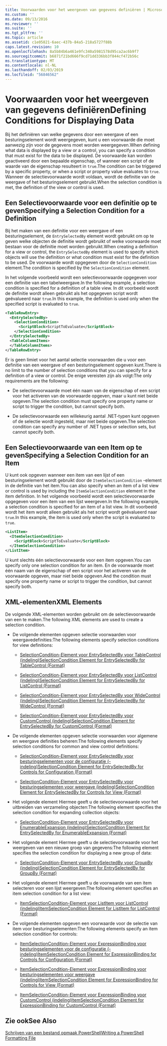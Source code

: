 ```yaml
---
title: Voorwaarden voor het weergeven van gegevens definiëren | Microsoft Docs
ms.custom: ''
ms.date: 09/13/2016
ms.reviewer: ''
ms.suite: ''
ms.tgt_pltfrm: ''
ms.topic: article
ms.assetid: c1e05821-6aec-437b-84a5-218a5727f88b
caps.latest.revision: 10
ms.openlocfilehash: 8a5b84b6a461e9fc340a5981578d95ca2ac6b9f7
ms.sourcegitcommit: b6871f21bd666f9cd71dd336bb3f844cf472b56c
ms.translationtype: MT
ms.contentlocale: nl-NL
ms.lasthandoff: 02/03/2019
ms.locfileid: "56846562"
---
```

# <a name="defining-conditions-for-displaying-data"></a><span data-ttu-id="320e3-102">Voorwaarden voor het weergeven van gegevens definiëren</span><span class="sxs-lookup"><span data-stu-id="320e3-102">Defining Conditions for Displaying Data</span></span>

<span data-ttu-id="320e3-103">Bij het definiëren van welke gegevens door een weergave of een besturingselement wordt weergegeven, kunt u een voorwaarde die moet aanwezig zijn voor de gegevens moet worden weergegeven.</span><span class="sxs-lookup"><span data-stu-id="320e3-103">When defining what data is displayed by a view or a control, you can specify a condition that must exist for the data to be displayed.</span></span> <span data-ttu-id="320e3-104">De voorwaarde kan worden geactiveerd door een bepaalde eigenschap, of wanneer een script of de waarde van de eigenschap resulteert in `true`.</span><span class="sxs-lookup"><span data-stu-id="320e3-104">The condition can be triggered by a specific property, or when a script or property value evaluates to `true`.</span></span> <span data-ttu-id="320e3-105">Wanneer de selectievoorwaarde wordt voldaan, wordt de definitie van de weergave of het besturingselement gebruikt.</span><span class="sxs-lookup"><span data-stu-id="320e3-105">When the selection condition is met, the definition of the view or control is used.</span></span>

## <a name="specifying-a-selection-condition-for-a-definition"></a><span data-ttu-id="320e3-106">Een Selectievoorwaarde voor een definitie op te geven</span><span class="sxs-lookup"><span data-stu-id="320e3-106">Specifying a Selection Condition for a Definition</span></span>

<span data-ttu-id="320e3-107">Bij het maken van een definitie voor een weergave of een besturingselement, de `EntrySelectedBy` element wordt gebruikt om op te geven welke objecten de definitie wordt gebruikt of welke voorwaarde moet bestaan voor de definitie moet worden gebruikt.</span><span class="sxs-lookup"><span data-stu-id="320e3-107">When creating a definition for a view or control, the `EntrySelectedBy` element is used to specify which objects will use the definition or what condition must exist for the definition to be used.</span></span> <span data-ttu-id="320e3-108">De voorwaarde wordt opgegeven door de `SelectionCondition` element.</span><span class="sxs-lookup"><span data-stu-id="320e3-108">The condition is specified by the `SelectionCondition` element.</span></span>

<span data-ttu-id="320e3-109">In het volgende voorbeeld wordt een selectievoorwaarde opgegeven voor een definitie van een tabelweergave.</span><span class="sxs-lookup"><span data-stu-id="320e3-109">In the following example, a selection condition is specified for a definition of a table view.</span></span> <span data-ttu-id="320e3-110">In dit voorbeeld wordt de definitie wordt alleen gebruikt als het opgegeven script wordt geëvalueerd naar `true`.</span><span class="sxs-lookup"><span data-stu-id="320e3-110">In this example, the definition is used only when the specified script is evaluated to `true`.</span></span>

```xml
<TableRowEntry>
  <EntrySelectedBy>
    <SelectionCondition>
      <ScriptBlock>ScriptToEvaluate</ScriptBlock>
    </SelectionCondition>
  </EntrySelectedBy>
  <TableColumnItems>
  </TableColumnItems>
</TableRowEntry>

```

<span data-ttu-id="320e3-111">Er is geen limiet voor het aantal selectie voorwaarden die u voor een definitie van een weergave of een besturingselement opgeven kunt.</span><span class="sxs-lookup"><span data-stu-id="320e3-111">There is no limit to the number of selection conditions that you can specify for a definition of a view or control.</span></span> <span data-ttu-id="320e3-112">De enige vereisten zijn als volgt:</span><span class="sxs-lookup"><span data-stu-id="320e3-112">The only requirements are the following:</span></span>

- <span data-ttu-id="320e3-113">De selectievoorwaarde moet één naam van de eigenschap of een script voor het activeren van de voorwaarde opgeven, maar u kunt niet beide opgeven.</span><span class="sxs-lookup"><span data-stu-id="320e3-113">The selection condition must specify one property name or script to trigger the condition, but cannot specify both.</span></span>

- <span data-ttu-id="320e3-114">De selectievoorwaarde een willekeurig aantal .NET-typen kunt opgeven of de selectie wordt ingesteld, maar niet beide opgeven.</span><span class="sxs-lookup"><span data-stu-id="320e3-114">The selection condition can specify any number of .NET types or selection sets, but cannot specify both.</span></span>

## <a name="specifying-a-selection-condition-for-an-item"></a><span data-ttu-id="320e3-115">Een Selectievoorwaarde van een Item op te geven</span><span class="sxs-lookup"><span data-stu-id="320e3-115">Specifying a Selection Condition for an Item</span></span>

<span data-ttu-id="320e3-116">U kunt ook opgeven wanneer een item van een lijst of een besturingselement wordt gebruikt door de `ItemSelectionCondition` -element in de definitie van het item.</span><span class="sxs-lookup"><span data-stu-id="320e3-116">You can also specify when an item of a list view or control is used by including the `ItemSelectionCondition` element in the item definition.</span></span> <span data-ttu-id="320e3-117">In het volgende voorbeeld wordt een selectievoorwaarde opgegeven voor een item van een lijst weergeven.</span><span class="sxs-lookup"><span data-stu-id="320e3-117">In the following example, a selection condition is specified for an item of a list view.</span></span> <span data-ttu-id="320e3-118">In dit voorbeeld wordt het item wordt alleen gebruikt als het script wordt geëvalueerd naar `true`.</span><span class="sxs-lookup"><span data-stu-id="320e3-118">In this example, the item is used only when the script is evaluated to `true`.</span></span>

```xml
<ListItem>
  <ItemSelectionCondition>
    <ScriptBlock>ScriptToEvaluate</ScriptBlock>
  </ItemSelectionCondition>
</ListItem>

```

<span data-ttu-id="320e3-119">U kunt slechts één selectievoorwaarde voor een item opgeven.</span><span class="sxs-lookup"><span data-stu-id="320e3-119">You can specify only one selection condition for an item.</span></span> <span data-ttu-id="320e3-120">En de voorwaarde moet één naam van de eigenschap of een script voor het activeren van de voorwaarde opgeven, maar niet beide opgeven.</span><span class="sxs-lookup"><span data-stu-id="320e3-120">And the condition must specify one property name or script to trigger the condition, but cannot specify both.</span></span>

## <a name="xml-elements"></a><span data-ttu-id="320e3-121">XML-elementen</span><span class="sxs-lookup"><span data-stu-id="320e3-121">XML Elements</span></span>

 <span data-ttu-id="320e3-122">De volgende XML-elementen worden gebruikt om de selectievoorwaarde van een te maken.</span><span class="sxs-lookup"><span data-stu-id="320e3-122">The following XML elements are used to create a selection condition.</span></span>

- <span data-ttu-id="320e3-123">De volgende elementen opgeven selectie voorwaarden voor weergavedefinities:</span><span class="sxs-lookup"><span data-stu-id="320e3-123">The following elements specify selection conditions for view definitions:</span></span>

    - [<span data-ttu-id="320e3-124">SelectionCondition-Element voor EntrySelectedBy voor TableControl (indeling)</span><span class="sxs-lookup"><span data-stu-id="320e3-124">SelectionCondition Element for EntrySelectedBy for TableControl (Format)</span></span>](./selectioncondition-element-for-entryselectedby-for-tablecontrol-format.md)

    - [<span data-ttu-id="320e3-125">SelectionCondition-Element voor EntrySelectedBy voor ListControl (indeling)</span><span class="sxs-lookup"><span data-stu-id="320e3-125">SelectionCondition Element for EntrySelectedBy for ListControl (Format)</span></span>](./selectioncondition-element-for-entryselectedby-for-listcontrol-format.md)

    - [<span data-ttu-id="320e3-126">SelectionCondition-Element voor EntrySelectedBy voor WideControl (indeling)</span><span class="sxs-lookup"><span data-stu-id="320e3-126">SelectionCondition Element for EntrySelectedBy for WideControl (Format)</span></span>](./selectioncondition-element-for-entryselectedby-for-widecontrol-format.md)

    - [<span data-ttu-id="320e3-127">SelectionCondition-Element voor EntrySelectedBy voor CustomControl (indeling)</span><span class="sxs-lookup"><span data-stu-id="320e3-127">SelectionCondition Element for EntrySelectedBy for CustomControl (Format)</span></span>](./selectioncondition-element-for-entryselectedby-for-customcontrol-format.md)

- <span data-ttu-id="320e3-128">De volgende elementen opgeven selectie voorwaarden voor algemene en weergave definities beheren:</span><span class="sxs-lookup"><span data-stu-id="320e3-128">The following elements specify selection conditions for common and view control definitions:</span></span>

    - [<span data-ttu-id="320e3-129">SelectionCondition-Element voor EntrySelectedBy voor besturingselementen voor de configuratie (-indeling)</span><span class="sxs-lookup"><span data-stu-id="320e3-129">SelectionCondition Element for EntrySelectedBy for Controls for Configuration (Format)</span></span>](./selectioncondition-element-for-entryselectedby-for-controls-for-configuration-format.md)

    - [<span data-ttu-id="320e3-130">SelectionCondition-Element voor EntrySelectedBy voor besturingselementen voor weergave (indeling)</span><span class="sxs-lookup"><span data-stu-id="320e3-130">SelectionCondition Element for EntrySelectedBy for Controls for View (Format)</span></span>](./selectioncondition-element-for-entryselectedby-for-controls-for-view-format.md)

- <span data-ttu-id="320e3-131">Het volgende element Hiermee geeft u de selectievoorwaarde voor het uitbreiden van verzameling objecten:</span><span class="sxs-lookup"><span data-stu-id="320e3-131">The following element specifies the selection condition for expanding collection objects:</span></span>

    - [<span data-ttu-id="320e3-132">SelectionCondition-Element voor EntrySelectedBy voor EnumerableExpansion (indeling)</span><span class="sxs-lookup"><span data-stu-id="320e3-132">SelectionCondition Element for EntrySelectedBy for EnumerableExpansion (Format)</span></span>](./selectioncondition-element-for-entryselectedby-for-enumerableexpansion-format.md)

- <span data-ttu-id="320e3-133">Het volgende element Hiermee geeft u de selectievoorwaarde voor het weergeven van een nieuwe groep van gegevens:</span><span class="sxs-lookup"><span data-stu-id="320e3-133">The following element specifies the selection condition for displaying a new group of data:</span></span>

    - [<span data-ttu-id="320e3-134">SelectionCondition-Element voor EntrySelectedBy voor GroupBy (indeling)</span><span class="sxs-lookup"><span data-stu-id="320e3-134">SelectionCondition Element for EntrySelectedBy for GroupBy (Format)</span></span>](./selectioncondition-element-for-entryselectedby-for-groupby-format.md)

- <span data-ttu-id="320e3-135">Het volgende element Hiermee geeft u de voorwaarde van een item selecteren voor een lijst weergeven:</span><span class="sxs-lookup"><span data-stu-id="320e3-135">The following element specifies an item selection condition for a list view:</span></span>

    - [<span data-ttu-id="320e3-136">ItemSelectionCondition-Element voor ListItem voor ListControl (indeling)</span><span class="sxs-lookup"><span data-stu-id="320e3-136">ItemSelectionCondition Element for ListItem for ListControl (Format)</span></span>](./itemselectioncondition-element-for-listitem-for-listcontrol-format.md)

- <span data-ttu-id="320e3-137">De volgende elementen opgeven een voorwaarde voor de selectie van item voor besturingselementen:</span><span class="sxs-lookup"><span data-stu-id="320e3-137">The following elements specify an item selection condition for controls:</span></span>

    - [<span data-ttu-id="320e3-138">ItemSelectionCondition-Element voor ExpressionBinding voor besturingselementen voor de configuratie (-indeling)</span><span class="sxs-lookup"><span data-stu-id="320e3-138">ItemSelectionCondition Element for ExpressionBinding for Controls for Configuration (Format)</span></span>](./itemselectioncondition-element-for-expressionbinding-for-controls-for-configuration-format.md)

    - [<span data-ttu-id="320e3-139">ItemSelectionCondition-Element voor ExpressionBinding voor besturingselementen voor weergave (indeling)</span><span class="sxs-lookup"><span data-stu-id="320e3-139">ItemSelectionCondition Element for ExpressionBinding for Controls for View (Format)</span></span>](./itemselectioncondition-element-for-expressionbinding-for-controls-for-view-format.md)

    - [<span data-ttu-id="320e3-140">ItemSelectionCondition-Element voor ExpressionBinding voor CustomControl (indeling)</span><span class="sxs-lookup"><span data-stu-id="320e3-140">ItemSelectionCondition Element for ExpressionBinding for CustomControl (Format)</span></span>](./itemselectioncondition-element-for-expressionbinding-for-customcontrol-format.md)

## <a name="see-also"></a><span data-ttu-id="320e3-141">Zie ook</span><span class="sxs-lookup"><span data-stu-id="320e3-141">See Also</span></span>

[<span data-ttu-id="320e3-142">Schrijven van een bestand opmaak PowerShell</span><span class="sxs-lookup"><span data-stu-id="320e3-142">Writing a PowerShell Formatting File</span></span>](./writing-a-powershell-formatting-file.md)
